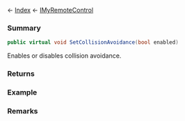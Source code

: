 ← [Index](Api-Index) ← [IMyRemoteControl](Sandbox.ModAPI.Ingame.IMyRemoteControl)

### Summary

```csharp
public virtual void SetCollisionAvoidance(bool enabled)
```

Enables or disables collision avoidance.

### Returns

### Example

### Remarks

